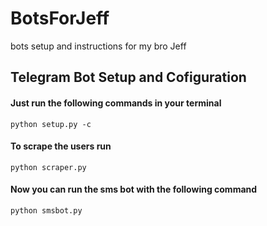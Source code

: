 # BotsForJeff

bots setup and instructions for  my bro Jeff

## Telegram Bot Setup and Cofiguration

#### Just run the following commands in your terminal

```
python setup.py -c
```

#### To scrape the users run

```
python scraper.py
```

#### Now you can run the sms bot with the following command

```
python smsbot.py
```
